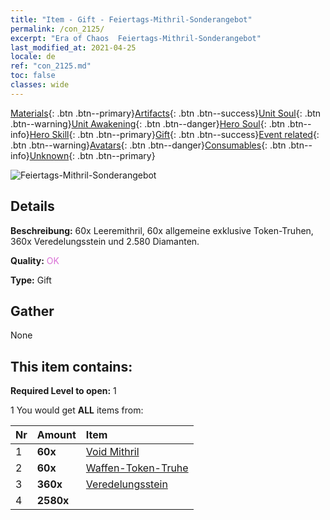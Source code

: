 ```yaml
---
title: "Item - Gift - Feiertags-Mithril-Sonderangebot"
permalink: /con_2125/
excerpt: "Era of Chaos  Feiertags-Mithril-Sonderangebot"
last_modified_at: 2021-04-25
locale: de
ref: "con_2125.md"
toc: false
classes: wide
---
```

 [Materials](/ItemsDE/){: .btn .btn--primary}[Artifacts](/ItemsDE/Artifacts/){: .btn .btn--success}[Unit Soul](/ItemsDE/UnitSoul/){: .btn .btn--warning}[Unit Awakening](/ItemsDE/UnitAwakening/){: .btn .btn--danger}[Hero Soul](/ItemsDE/HeroSoul/){: .btn .btn--info}[Hero Skill](/ItemsDE/HeroSkill/){: .btn .btn--primary}[Gift](/ItemsDE/Gift/){: .btn .btn--success}[Event related](/ItemsDE/Events/){: .btn .btn--warning}[Avatars](/ItemsDE/Avatars/){: .btn .btn--danger}[Consumables](/ItemsDE/Consumables/){: .btn .btn--info}[Unknown](/ItemsDE/Unknown/){: .btn .btn--primary}

 ![Feiertags-Mithril-Sonderangebot](/images/t/i_907592.png)

## Details
 **Beschreibung:** 60x Leeremithril, 60x allgemeine exklusive Token-Truhen, 360x Veredelungsstein und 2.580 Diamanten.

 **Quality:** <span style="color: #DA70D6">OK</span>

 **Type:** Gift

## Gather

  None

## This item contains:

 **Required Level to open:** 1

 1 You would get **ALL** items  from:

  | Nr | Amount |     Item    |
  |:---|:-------|:------------|
  | 1 |  **60x** | [Void Mithril](/ItemsDE/con_817/) |  | 
  | 2 |  **60x** | [Waffen-Token-Truhe](/ItemsDE/con_1367/) |  | 
  | 3 |  **360x** | [Veredelungsstein](/ItemsDE/con_814/) |  | 
  | 4 |  **2580x** | <i class="fas fa-gem"/> |  | 
